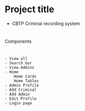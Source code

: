 # Project title

- CBTP Criminal recording system
#

Components
#
    - View all
    - Search bar
    - View Admins
    - Home
        Home Cards
        Home Tables
    - Admin Profile
    - Add Criminal
    - Add Admin
    - Edit Profile
    - Login page
